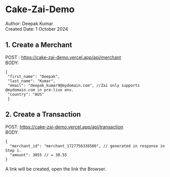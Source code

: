 # Cake-Zai-Demo

Author: Deepak Kumar  
Created Date: 1 October 2024

## 1. Create a Merchant

POST : https://cake-zai-demo.vercel.app/api/merchant  
 BODY:

```
{
 "first_name": "Deepak",
 "last_name": "Kumar",
 "email": "deepak_kumar9@mydomain.com", //Zai only supports @mydomain.com in pre-live env.
 "country": "AUS"
 }
```

## 2. Create a Transaction

POST: https://cake-zai-demo.vercel.app/api/transaction  
 BODY:

```
{
  "merchant_id": "merchant_1727756338506", // generated in response in Step 1.
  "amount": 3055 // = 30.55
}
```

A link will be created, open the link the Browser.
